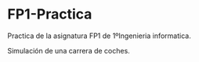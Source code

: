 # FP1-Practica
Practica de la asignatura FP1 de 1ºIngenieria informatica.

Simulación de una carrera de coches.
